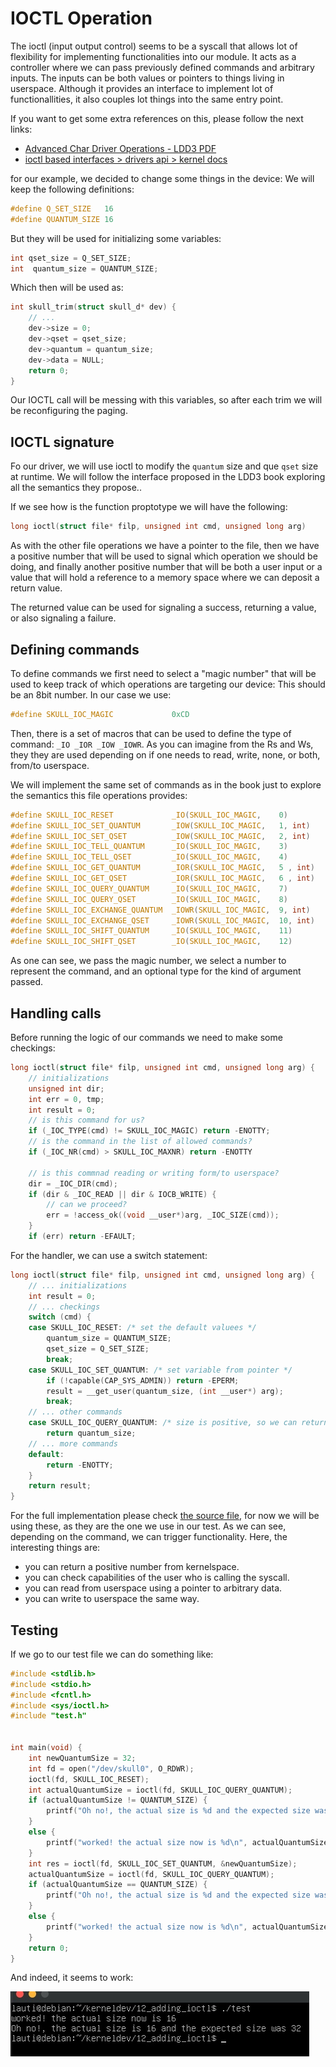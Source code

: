 # IOCTL Operation

The ioctl (input output control) seems to be a syscall that allows lot of flexibility for implementing functionalities into our module.
It acts as a controller where we can pass previously defined commands and arbitrary inputs.
The inputs can be both values or pointers to things living in userspace.
Although it provides an interface to implement lot of functionallities, it also couples lot things into the same entry point.

If you want to get some extra references on this, please follow the next links:

- [Advanced Char Driver Operations - LDD3 PDF](https://static.lwn.net/images/pdf/LDD3/ch06.pdf)
- [ioctl based interfaces > drivers api > kernel docs](https://docs.kernel.org/driver-api/ioctl.html)

for our example, we decided to change some things in the device:
We will keep the following definitions:

```c
#define Q_SET_SIZE   16
#define QUANTUM_SIZE 16
```

But they will be used for initializing some variables:

```c
int qset_size = Q_SET_SIZE;
int  quantum_size = QUANTUM_SIZE;
```

Which then will be used as:

```c
int skull_trim(struct skull_d* dev) {
    // ...
    dev->size = 0;
    dev->qset = qset_size;
    dev->quantum = quantum_size;
    dev->data = NULL;
    return 0;
}
```

Our IOCTL call will be messing with this variables, so after each trim we will be reconfiguring the paging.

## IOCTL signature

Fo our driver, we will use ioctl to modify the `quantum` size and que `qset` size at runtime.
We will follow the interface proposed in the LDD3 book exploring all the semantics they propose..

If we see how is the function proptotype we will have the following:

```c
long ioctl(struct file* filp, unsigned int cmd, unsigned long arg)
```

As with the other file operations we have a pointer to the file, then we have a positive number that will be used to signal which operation we should be doing, and finally another positive number that will be both a user input or a value that will hold a reference to a memory space where we can deposit a return value.

The returned value can be used for signaling a success, returning a value, or also signaling a failure.

## Defining commands

To define commands we first need to select a "magic number" that will be used to keep track of which operations are targeting our device:
This should be an 8bit number.
In our case we use:

```c
#define SKULL_IOC_MAGIC             0xCD
```

Then, there is a set of macros that can be used to define the type of command: `_IO _IOR _IOW _IOWR`. As you can imagine from the Rs and Ws, they they are used depending on if one needs to read, write, none, or both, from/to userspace.

We will implement the same set of commands as in the book just to explore the semantics this file operations provides:

```c
#define SKULL_IOC_RESET             _IO(SKULL_IOC_MAGIC,    0)
#define SKULL_IOC_SET_QUANTUM       _IOW(SKULL_IOC_MAGIC,   1, int)
#define SKULL_IOC_SET_QSET          _IOW(SKULL_IOC_MAGIC,   2, int)
#define SKULL_IOC_TELL_QUANTUM      _IO(SKULL_IOC_MAGIC,    3)
#define SKULL_IOC_TELL_QSET         _IO(SKULL_IOC_MAGIC,    4)
#define SKULL_IOC_GET_QUANTUM       _IOR(SKULL_IOC_MAGIC,   5 , int)
#define SKULL_IOC_GET_QSET          _IOR(SKULL_IOC_MAGIC,   6 , int)
#define SKULL_IOC_QUERY_QUANTUM     _IO(SKULL_IOC_MAGIC,    7)
#define SKULL_IOC_QUERY_QSET        _IO(SKULL_IOC_MAGIC,    8)
#define SKULL_IOC_EXCHANGE_QUANTUM  _IOWR(SKULL_IOC_MAGIC,  9, int)
#define SKULL_IOC_EXCHANGE_QSET     _IOWR(SKULL_IOC_MAGIC,  10, int)
#define SKULL_IOC_SHIFT_QUANTUM     _IO(SKULL_IOC_MAGIC,    11)
#define SKULL_IOC_SHIFT_QSET        _IO(SKULL_IOC_MAGIC,    12)
```

As one can see, we pass the magic number, we select a number to represent the command, and an optional type for the kind of argument passed.

## Handling calls

Before running the logic of our commands we need to make some checkings:

```c
long ioctl(struct file* filp, unsigned int cmd, unsigned long arg) {
    // initializations
    unsigned int dir;
    int err = 0, tmp;
    int result = 0;
    // is this command for us?
    if (_IOC_TYPE(cmd) != SKULL_IOC_MAGIC) return -ENOTTY;
    // is the command in the list of allowed commands?
    if (_IOC_NR(cmd) > SKULL_IOC_MAXNR) return -ENOTTY

    // is this commnad reading or writing form/to userspace?
    dir = _IOC_DIR(cmd);
    if (dir & _IOC_READ || dir & IOCB_WRITE) {
        // can we proceed?
        err = !access_ok((void __user*)arg, _IOC_SIZE(cmd));
    }
    if (err) return -EFAULT;
```

For the handler, we can use a switch statement:

```c
long ioctl(struct file* filp, unsigned int cmd, unsigned long arg) {
    // ... initializations
    int result = 0;
    // ... checkings
    switch (cmd) {
    case SKULL_IOC_RESET: /* set the default valuees */
        quantum_size = QUANTUM_SIZE;
        qset_size = Q_SET_SIZE;
        break;
    case SKULL_IOC_SET_QUANTUM: /* set variable from pointer */
        if (!capable(CAP_SYS_ADMIN)) return -EPERM;
        result = __get_user(quantum_size, (int __user*) arg);
        break;
    // ... other commands
    case SKULL_IOC_QUERY_QUANTUM: /* size is positive, so we can return it to userspace */
        return quantum_size;
    // ... more commands
    default:
        return -ENOTTY;
    }
    return result;
}
```

For the full implementation please check [the source file](./skull.c), for now we will be using these, as they are the one we use in our test.
As we can see, depending on the command, we can trigger functionality.
Here, the interesting things are:

- you can return a positive number from kernelspace.
- you can check capabilities of the user who is calling the syscall.
- you can read from userspace using a pointer to arbitrary data.
- you can write to userspace the same way.

## Testing

If we go to our test file we can do something like:

```c
#include <stdlib.h>
#include <stdio.h>
#include <fcntl.h>
#include <sys/ioctl.h>
#include "test.h"


int main(void) {
    int newQuantumSize = 32;
    int fd = open("/dev/skull0", O_RDWR);
    ioctl(fd, SKULL_IOC_RESET);
    int actualQuantumSize = ioctl(fd, SKULL_IOC_QUERY_QUANTUM);
    if (actualQuantumSize != QUANTUM_SIZE) {
        printf("Oh no!, the actual size is %d and the expected size was %d\n", actualQuantumSize, QUANTUM_SIZE);
    }
    else {
        printf("worked! the actual size now is %d\n", actualQuantumSize);
    }
    int res = ioctl(fd, SKULL_IOC_SET_QUANTUM, &newQuantumSize);
    actualQuantumSize = ioctl(fd, SKULL_IOC_QUERY_QUANTUM);
    if (actualQuantumSize == QUANTUM_SIZE) {
        printf("Oh no!, the actual size is %d and the expected size was %d\n", actualQuantumSize, newQuantumSize);
    }
    else {
        printf("worked! the actual size now is %d\n", actualQuantumSize);
    }
    return 0;
}
```

And indeed, it seems to work:

![ioctl example](ioctl.jpg)
